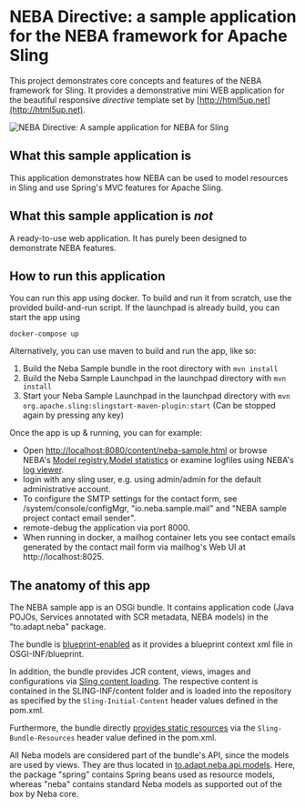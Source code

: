 # NEBA Directive: a sample application for the NEBA framework for Apache Sling
This project demonstrates core concepts and features of the NEBA framework for Sling. 
It provides a demonstrative mini WEB application for the beautiful responsive _directive_ template set by [http://html5up.net](http://html5up.net).

![NEBA Directive: A sample application for NEBA for Sling](README/intro.png)

## What this sample application is
This application demonstrates how NEBA can be used to model resources in Sling and use Spring's MVC features for Apache Sling.

## What this sample application is _not_ 
A ready-to-use web application. It has purely been designed to demonstrate NEBA features.
 
## How to run this application
You can run this app using docker. To build and run it from scratch, use the provided build-and-run script. 
If the launchpad is already build, you can start the app using

`docker-compose up`

Alternatively, you can use maven to build and run the app, like so:

1. Build the Neba Sample bundle in the root directory with `mvn install`
2. Build the Neba Sample Launchpad in the launchpad directory with `mvn install`
3. Start your Neba Sample Launchpad in the launchpad directory with `mvn  org.apache.sling:slingstart-maven-plugin:start` (Can be stopped again by pressing any key)

Once the app is up & running, you can for example:

- Open [http://localhost:8080/content/neba-sample.html](http://localhost:8080/content/neba-sample.html) or browse NEBA's 
   [Model registry](http://localhost:8080/system/console/modelregistry),[Model statistics](http://localhost:8080/system/console/modelstatistics) or examine logfiles using NEBA's [log viewer](http://localhost:8080/system/console/logviewer).
- login with any sling user, e.g. using admin/admin for the default administrative account.
- To configure the SMTP settings for the contact form, see /system/console/configMgr, "io.neba.sample.mail" and "NEBA sample project contact email sender".
- remote-debug the application via port 8000.
- When running in docker, a mailhog container lets you see contact emails generated by the contact mail form
  via mailhog's Web UI at http://localhost:8025.
 
## The anatomy of this app
The NEBA sample app is an OSGi bundle. It contains application code (Java POJOs, Services annotated with SCR metadata, NEBA models) in the "to.adapt.neba" package.

The bundle is [blueprint-enabled](http://www.eclipse.org/gemini/blueprint/) as it provides a blueprint context xml file in OSGI-INF/blueprint.

In addition, the bundle provides JCR content, views, images and configurations via [Sling content loading](https://sling.apache.org/documentation/bundles/content-loading-jcr-contentloader.html).
The respective content is contained in the SLING-INF/content folder and is loaded into the repository as specified by the `Sling-Initial-Content` header values defined in the pom.xml.

Furthermore, the bundle directly [provides static resources](https://sling.apache.org/documentation/bundles/bundle-resources-extensions-bundleresource.html) via the `Sling-Bundle-Resources` header value defined in the pom.xml.

All Neba models are considered part of the bundle's API, since the models are used by views. They are thus located in [to.adapt.neba.api.models](https://github.com/unic/neba-sample-project/tree/master/src/main/java/to/adapt/neba/api/models).
Here, the package "spring" contains Spring beans used as resource models, whereas "neba" contains standard Neba models as supported out of the box by Neba core. 
